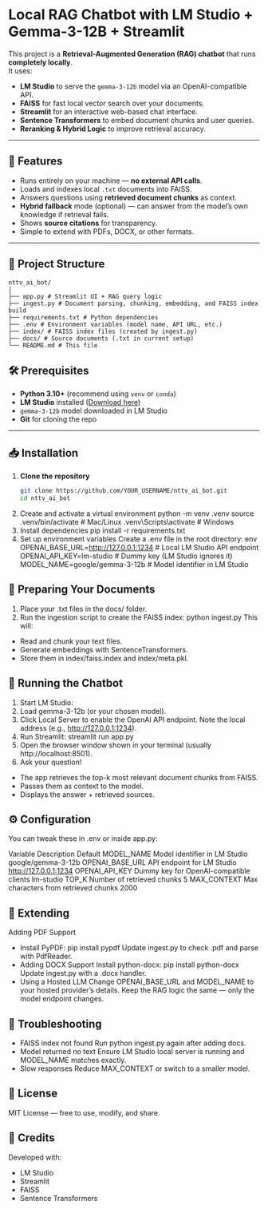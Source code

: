 # Local RAG Chatbot with LM Studio + Gemma-3-12B + Streamlit

This project is a **Retrieval-Augmented Generation (RAG) chatbot** that runs **completely locally**.  
It uses:

- **LM Studio** to serve the `gemma-3-12b` model via an OpenAI-compatible API.
- **FAISS** for fast local vector search over your documents.
- **Streamlit** for an interactive web-based chat interface.
- **Sentence Transformers** to embed document chunks and user queries.
- **Reranking & Hybrid Logic** to improve retrieval accuracy.

---

## 🚀 Features

- Runs entirely on your machine — **no external API calls**.
- Loads and indexes local `.txt` documents into FAISS.
- Answers questions using **retrieved document chunks** as context.
- **Hybrid fallback** mode (optional) — can answer from the model’s own knowledge if retrieval fails.
- Shows **source citations** for transparency.
- Simple to extend with PDFs, DOCX, or other formats.

---

## 📂 Project Structure

 ```
 nttv_ai_bot/
 │
 ├── app.py # Streamlit UI + RAG query logic
 ├── ingest.py # Document parsing, chunking, embedding, and FAISS index build
 ├── requirements.txt # Python dependencies
 ├── .env # Environment variables (model name, API URL, etc.)
 ├── index/ # FAISS index files (created by ingest.py)
 ├── docs/ # Source documents (.txt in current setup)
 └── README.md # This file
```

## 🛠 Prerequisites

- **Python 3.10+** (recommend using `venv` or `conda`)
- **LM Studio** installed ([Download here](https://lmstudio.ai/))
- `gemma-3-12b` model downloaded in LM Studio
- **Git** for cloning the repo

---

## 📥 Installation

1. **Clone the repository**
   ```bash
   git clone https://github.com/YOUR_USERNAME/nttv_ai_bot.git
   cd nttv_ai_bot
2. Create and activate a virtual environment
python -m venv .venv
 source .venv/bin/activate   # Mac/Linux
 .venv\Scripts\activate      # Windows
3. Install dependencies
 pip install -r requirements.txt
4. Set up environment variables
Create a .env file in the root directory:
env
OPENAI_BASE_URL=http://127.0.0.1:1234   # Local LM Studio API endpoint
OPENAI_API_KEY=lm-studio                # Dummy key (LM Studio ignores it)
MODEL_NAME=google/gemma-3-12b           # Model identifier in LM Studio
## 📄 **Preparing Your Documents**
1. Place your .txt files in the docs/ folder.
2. Run the ingestion script to create the FAISS index:
 python ingest.py
This will:
- Read and chunk your text files.
- Generate embeddings with SentenceTransformers.
- Store them in index/faiss.index and index/meta.pkl.

## 💬 **Running the Chatbot**
1. Start LM Studio:
2. Load gemma-3-12b (or your chosen model).
3. Click Local Server to enable the OpenAI API endpoint.
Note the local address (e.g., http://127.0.0.1:1234).
4. Run Streamlit:
 streamlit run app.py
5. Open the browser window shown in your terminal (usually http://localhost:8501).
6. Ask your question!
- The app retrieves the top-k most relevant document chunks from FAISS.
- Passes them as context to the model.
- Displays the answer + retrieved sources.

## ⚙ **Configuration**
You can tweak these in .env or inside app.py:

Variable	Description	Default
MODEL_NAME	Model identifier in LM Studio	google/gemma-3-12b
OPENAI_BASE_URL	API endpoint for LM Studio	http://127.0.0.1:1234
OPENAI_API_KEY	Dummy key for OpenAI-compatible clients	lm-studio
TOP_K	Number of retrieved chunks	5
MAX_CONTEXT	Max characters from retrieved chunks	2000

## 🔧  **Extending**
Adding PDF Support
- Install PyPDF:
 pip install pypdf
Update ingest.py to check .pdf and parse with PdfReader.
- Adding DOCX Support
Install python-docx:
 pip install python-docx
Update ingest.py with a .docx handler.
- Using a Hosted LLM
Change OPENAI_BASE_URL and MODEL_NAME to your hosted provider’s details.
Keep the RAG logic the same — only the model endpoint changes.

## 🐛 **Troubleshooting**
- FAISS index not found
Run python ingest.py again after adding docs.
- Model returned no text
Ensure LM Studio local server is running and MODEL_NAME matches exactly.
- Slow responses
Reduce MAX_CONTEXT or switch to a smaller model.

## 📜 **License**
MIT License — free to use, modify, and share.

## 🙋 **Credits**
Developed with:
- LM Studio
- Streamlit
- FAISS
- Sentence Transformers
